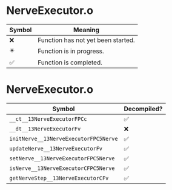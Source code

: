 # NerveExecutor.o
| Symbol | Meaning 
| ------------- | ------------- 
| :x: | Function has not yet been started. 
| :eight_pointed_black_star: | Function is in progress. 
| :white_check_mark: | Function is completed. 


# NerveExecutor.o
| Symbol | Decompiled? |
| ------------- | ------------- |
| `__ct__13NerveExecutorFPCc` | :white_check_mark: |
| `__dt__13NerveExecutorFv` | :x: |
| `initNerve__13NerveExecutorFPC5Nerve` | :white_check_mark: |
| `updateNerve__13NerveExecutorFv` | :white_check_mark: |
| `setNerve__13NerveExecutorFPC5Nerve` | :white_check_mark: |
| `isNerve__13NerveExecutorCFPC5Nerve` | :white_check_mark: |
| `getNerveStep__13NerveExecutorCFv` | :white_check_mark: |
